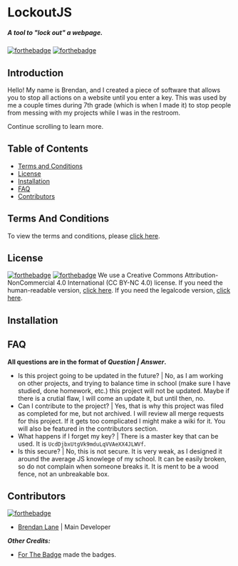 LockoutJS
======
##### A tool to "lock out" a webpage.
[![forthebadge](https://forthebadge.com/images/badges/made-with-javascript.svg)]() [![forthebadge](https://forthebadge.com/images/badges/built-with-love.svg)]()

Introduction
------
Hello! My name is Brendan, and I created a piece of software that allows you to stop all actions on a website until you enter a key.
This was used by me a couple times during 7th grade (which is when I made it) to stop people from messing with my projects while I was in the restroom.

Continue scrolling to learn more.

Table of Contents
------
+ [Terms and Conditions]()
+ [License]()
+ [Installation]()
+ [FAQ]()
+ [Contributors]()

Terms And Conditions
------
To view the terms and conditions, please [click here]().

License
------
[![forthebadge](https://forthebadge.com/images/badges/cc-by.svg)]() [![forthebadge](https://forthebadge.com/images/badges/cc-nc.svg)]()
We use a Creative Commons Attribution-NonCommercial 4.0 International (CC BY-NC 4.0) license.
If you need the human-readable version, [click here](https://creativecommons.org/licenses/by-nc/4.0/).
If you need the legalcode version, [click here](https://gitlab.com/toystoryalien-vault/lockoutjs/blob/master/LICENSE).

Installation
------


FAQ
------
**All questions are in the format of _Question | Answer_.**
+ Is this project going to be updated in the future? | No, as I am working on other projects, and trying to balance time in school (make sure I have studied, done homework, etc.) this project will not be updated. Maybe if there is a crutial flaw, I will come an update it, but until then, no.
+ Can I contribute to the project? | Yes, that is why this project was filed as completed for me, but not archived. I will review all merge requests for this project. If it gets too complicated I might make a wiki for it. You will also be featured in the contributors section.
+ What happens if I forget my key? | There is a master key that can be used. It is `UcdDjbxUtgVk9mduLqVVAeXX4JLWVf`.
+ Is this secure? | No, this is not secure. It is very weak, as I designed it around the average JS knowlege of my school. It can be easily broken, so do not complain when someone breaks it. It is ment to be a wood fence, not an unbreakable box.

Contributors
------
[![forthebadge](https://forthebadge.com/images/badges/built-by-developers.svg)]()
+ [Brendan Lane](http://gitlab.com/ToyStoryAlien) | Main Developer

***Other Credits:***
+ [For The Badge](http://forthebadge.com) made the badges.